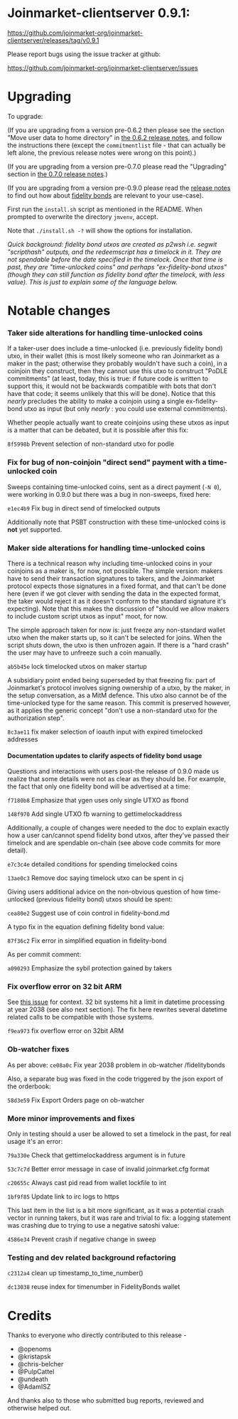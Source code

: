 Joinmarket-clientserver 0.9.1:
=================

<https://github.com/joinmarket-org/joinmarket-clientserver/releases/tag/v0.9.1>

Please report bugs using the issue tracker at github:

<https://github.com/joinmarket-org/joinmarket-clientserver/issues>

Upgrading
=========

To upgrade:

(If you are upgrading from a version pre-0.6.2 then please see the section "Move user data to home directory" in [the 0.6.2 release notes](https://github.com/JoinMarket-Org/joinmarket-clientserver/blob/master/docs/release-notes/release-notes-0.6.2.md), and follow the instructions there (except the `commitmentlist` file - that can actually be left alone, the previous release notes were wrong on this point).)

(If you are upgrading from a version pre-0.7.0 please read the "Upgrading" section in [the 0.7.0 release notes](https://github.com/JoinMarket-Org/joinmarket-clientserver/blob/master/docs/release-notes/release-notes-0.7.0.md).)

(If you are upgrading from a version pre-0.9.0 please read the [release notes](https://github.com/JoinMarket-Org/joinmarket-clientserver/blob/master/docs/release-notes/release-notes-0.9.1.md) to find out how about [fidelity bonds](../fidelity-bonds.md) are relevant to your use-case).

First run the `install.sh` script as mentioned in the README. When prompted to overwrite the directory `jmvenv`, accept.

Note that `./install.sh -?` will show the options for installation.

*Quick background: fidelity bond utxos are created as p2wsh i.e. segwit "scripthash" outputs, and the redeemscript has a timelock in it. They are not spendable before the date specified in the timelock. Once that time is past, they are "time-unlocked coins" and perhaps "ex-fidelity-bond utxos" (though they can still function as fidelity bond after the timelock, with less value). This is just to explain some of the language below.*

Notable changes
===============


### Taker side alterations for handling time-unlocked coins

If a taker-user does include a time-unlocked (i.e. previously fidelity bond) utxo, in their wallet (this is most likely someone who ran Joinmarket as a maker in the past; otherwise they probably wouldn't have such a coin), in a coinjoin they construct, then they cannot use this utxo to construct "PoDLE commitments" (at least, today, this is true: if future code is written to support this, it would not be backwards compatible with bots that don't have that code; it seems unlikely that this will be done).
Notice that this *nearly* precludes the ability to make a coinjoin using a single ex-fidelity-bond utxo as input (but only *nearly* : you could use external commitments).

Whether people actually want to create coinjoins using these utxos as input is a matter that can be debated, but it is possible after this fix:

`8f5998b` Prevent selection of non-standard utxo for podle


### Fix for bug of non-coinjoin "direct send" payment with a time-unlocked coin

Sweeps containing time-unlocked coins, sent as a direct payment (`-N 0`), were working in 0.9.0 but there was a bug in non-sweeps, fixed here:

`e1ec4b9` Fix bug in direct send of timelocked outputs

Additionally note that PSBT construction with these time-unlocked coins is **not** yet supported.


### Maker side alterations for handling time-unlocked coins

There is a technical reason why including time-unlocked coins in your coinjoins as a maker is, for now, not possible. The simple version: makers have to send their transaction signatures to takers, and the Joinmarket protocol expects those signatures in a fixed format, and that can't be done here (even if we got clever with sending the data in the expected format, the taker would reject it as it doesn't conform to the standard signature it's expecting). Note that this makes the discussion of "should we allow makers to include custom script utxos as input" moot, for now.

The simple approach taken for now is: just freeze any non-standard wallet utxo when the maker starts up, so it can't be selected for joins. When the script shuts down, the utxo is then unfrozen again. If there is a "hard crash" the user may have to unfreeze such a coin manually.

`ab5b45e` lock timelocked utxos on maker startup

A subsidiary point ended being superseded by that freezing fix: part of Joinmarket's protocol involves signing ownership of a utxo, by the maker, in the setup conversation, as a MitM defence. This utxo also cannot be of the time-unlocked type for the same reason. This commit is preserved however, as it applies the generic concept "don't use a non-standard utxo for the authorization step".

`8c3ae11` fix maker selection of ioauth input with expired timelocked addresses


#### Documentation updates to clarify aspects of fidelity bond usage

Questions and interactions with users post-the release of 0.9.0 made us realize that some details were not as clear as they should be. For example,
the fact that only one fidelity bond will be advertised at a time:

`f7180b8` Emphasize that ygen uses only single UTXO as fbond

`148f970` Add single UTXO fb warning to gettimelockaddress

Additionally, a couple of changes were needed to the doc to explain exactly how a user can/cannot spend fidelity bond utxos, after they've passed their timelock and are spendable on-chain (see above code commits for more detail).

`e7c3c4e` detailed conditions for spending timelocked coins

`13ae0c3` Remove doc saying timelock utxo can be spent in cj

Giving users additional advice on the non-obvious question of how time-unlocked (previous fidelity bond) utxos should be spent:

`cea80e2` Suggest use of coin control in fidelity-bond.md

A typo fix in the equation defining fidelity bond value:

`87f36c2` Fix error in simplified equation in fidelity-bond

As per commit comment:

`a090293` Emphasize the sybil protection gained by takers


### Fix overflow error on 32 bit ARM

See [this issue](https://github.com/JoinMarket-Org/joinmarket-clientserver/issues/953) for context. 32 bit systems hit a limit in datetime processing at year 2038 (see also next section). The fix here rewrites several datetime related calls to be compatible with those systems.

`f9ea973` fix overflow error on 32bit ARM


### Ob-watcher fixes

As per above:
`ce08a0c` Fix year 2038 problem in ob-watcher /fidelitybonds

Also, a separate bug was fixed in the code triggered by the json export of the orderbook:

`58d3e59` Fix Export Orders page on ob-watcher


### More minor improvements and fixes

Only in testing should a user be allowed to set a timelock in the past, for real usage it's an error:

`79a330e` Check that gettimelockaddress argument is in future

`53c7c7d` Better error message in case of invalid joinmarket.cfg format

`c20655c` Always cast pid read from wallet lockfile to int

`1bf9f85` Update link to irc logs to https

This last item in the list is a bit more significant, as it was a potential crash vector in running takers, but it was rare and trivial to fix: a logging statement was crashing due to trying to use a negative satoshi value:

`4586e34` Prevent crash if negative change in sweep


### Testing and dev related background refactoring

`c2312a4` clean up timestamp_to_time_number()

`dc13038` reuse index for timenumber in FidelityBonds wallet


Credits
=======

Thanks to everyone who directly contributed to this release -

- @openoms
- @kristapsk
- @chris-belcher
- @PulpCattel
- @undeath
- @AdamISZ

And thanks also to those who submitted bug reports, reviewed and otherwise helped out.
